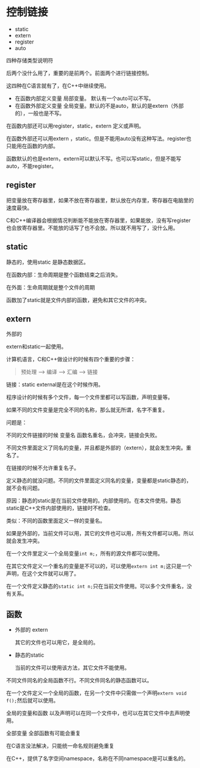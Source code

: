 # 控制链接

- static
- extern
- register
- auto

四种存储类型说明符

后两个没什么用了，重要的是前两个。前面两个进行链接控制。

这四种在C语言就有了，在C++中继续使用。

- 在函数内部定义变量 局部变量。 默认有一个auto可以不写。
- 在函数外部定义变量 全局变量。默认的不是auto，默认的是extern（外部的），一般也是不写。

在函数内部还可以用register，static，extern 定义或声明。

在函数外部还可以用extern ，static。但是不能用auto没有这种写法。register也只能用在函数的内部。

函数默认的也是extern，extern可以默认不写。也可以写static，但是不能写auto，不能register。

## register

把变量放在寄存器里，如果不放在寄存器里，默认放在内存里，寄存器在电脑里的速度最快。

C和C++编译器会根据情况判断能不能放在寄存器里，如果能放，没有写register也会放寄存器里。不能放的话写了也不会放。所以就不用写了，没什么用。

## static

静态的，使用static 是静态数据区。

在函数内部：生命周期是整个函数结束之后消失。

在外面：生命周期就是整个文件的周期

函数加了static就是文件内部的函数，避免和其它文件的冲突。

## extern

外部的

extern和static一起使用。

计算机语言，C和C++做设计的时候有四个重要的步骤：

> 预处理 —>  编译 —> 汇编 —> 链接

链接：static external是在这个时候作用。

程序设计的时候有多个文件，每一个文件里都可以写函数，声明变量等。

如果不同的文件变量是完全不同的名称，那么就无所谓，名字不重复。

问题是：

不同的文件链接的时候 变量名 函数名重名，会冲突，链接会失败。

不同文件里面定义了同名的变量，并且都是外部的（extern），就会发生冲突。重名了。

在链接的时候不允许重复名子。



定义静态的就没问题。不同的文件里面定义同名的变量，变量都是static静态的，就不会有问题。

原因：静态的static是在当前文件使用的。内部使用的。在本文件使用。静态static是C++文件内部使用的，链接时不检查。

类似：不同的函数里面定义一样的变量名。



如果是外部的，当前文件可以用，其它的文件也可以用，所有文件都可以用。所以就会发生冲突。



在一个文件里定义一个全局变量`int m;`，所有的源文件都可以使用。

在其它文件定义一个重名的变量是不可以的，可以使用`extern int m;`这只是一个声明，在这个文件就可以用了。



在一个文件定义静态的`static int n;`只在当前文件使用。可以多个文件重名，没有关系。

## 函数

- 外部的 extern

  其它的文件也可以用它，是全局的。

- 静态的static

  当前的文件可以使用该方法，其它文件不能使用。

不同文件同名的全局函数不行。不同文件同名的静态函数可以。

在一个文件定义一个全局的函数，在另一个文件中只需做一个声明`extern void f();`然后就可以使用。



全局的变量和函数  以及声明可以在同一个文件中，也可以在其它文件中去声明使用。



全部变量 全部函数有可能会重复

在C语言没法解决，只能统一命名规则避免重复

在C++，提供了名字空间namespace，名称在不同namespace是可以重名的。

